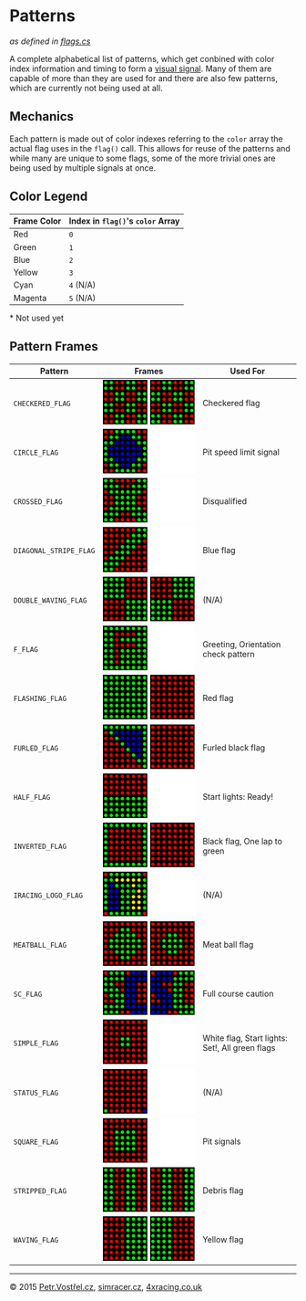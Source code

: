 Patterns
========
_as defined in [flags.cs](../iFlag/flags.cs)_

A complete alphabetical list of patterns, which get conbined with color index information and timing to form a [visual signal](Signals.md).
Many of them are capable of more than they are used for and there are also few patterns, which are currently not being used at all.


Mechanics
---------

Each pattern is made out of color indexes referring to the `color` array the actual flag uses in the `flag()` call.
This allows for reuse of the patterns and while many are unique to some flags, some of the more trivial ones are being used by multiple signals at once.


Color Legend
------------

Frame Color | Index in `flag()`'s `color` Array
----------- | ---------------------------------
Red         | `0`
Green       | `1`
Blue        | `2`
Yellow      | `3`
Cyan        | `4` (N/A)
Magenta     | `5` (N/A)

\* Not used yet


Pattern Frames
--------------

| Pattern                   | Frames                                | Used For |
| ------------------------- | --------------------------------------| ------- |
| `CHECKERED_FLAG`          | ![](patterns/checkered.gif)           | Checkered flag |
| `CIRCLE_FLAG`             | ![](patterns/circle.gif)              | Pit speed limit signal |
| `CROSSED_FLAG`            | ![](patterns/crossed.gif)             | Disqualified |
| `DIAGONAL_STRIPE_FLAG`    | ![](patterns/diagonal-stripe.gif)     | Blue flag |
| `DOUBLE_WAVING_FLAG`      | ![](patterns/double-waving.gif)       | (N/A) |
| `F_FLAG`                  | ![](patterns/f.gif)                   | Greeting, Orientation check pattern |
| `FLASHING_FLAG`           | ![](patterns/flashing.gif)            | Red flag |
| `FURLED_FLAG`             | ![](patterns/furled.gif)              | Furled black flag |
| `HALF_FLAG`               | ![](patterns/half.gif)                | Start lights: Ready! |
| `INVERTED_FLAG`           | ![](patterns/inverted.gif)            | Black flag, One lap to green |
| `IRACING_LOGO_FLAG`       | ![](patterns/iracing.gif)             | (N/A) |
| `MEATBALL_FLAG`           | ![](patterns/meatball.gif)            | Meat ball flag |
| `SC_FLAG`                 | ![](patterns/sc.gif)                  | Full course caution |
| `SIMPLE_FLAG`             | ![](patterns/simple.gif)              | White flag, Start lights: Set!, All green flags |
| `STATUS_FLAG`             | ![](patterns/status.gif)              | (N/A) |
| `SQUARE_FLAG`             | ![](patterns/square.gif)              | Pit signals |
| `STRIPPED_FLAG`           | ![](patterns/stripped.gif)            | Debris flag |
| `WAVING_FLAG`             | ![](patterns/waving.gif)              | Yellow flag |



---
© 2015
[Petr.Vostřel.cz](http://petr.vostrel.cz),
[simracer.cz](http://simracer.cz),
[4xracing.co.uk](http://4xracing.co.uk)
